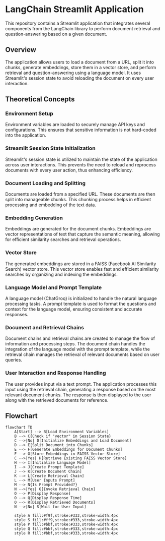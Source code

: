 # LangChain Streamlit Application

This repository contains a Streamlit application that integrates several components from the LangChain library to perform document retrieval and question-answering based on a given document.

## Overview

The application allows users to load a document from a URL, split it into chunks, generate embeddings, store them in a vector store, and perform retrieval and question-answering using a language model. It uses Streamlit's session state to avoid reloading the document on every user interaction.

## Theoretical Concepts

### Environment Setup
Environment variables are loaded to securely manage API keys and configurations. This ensures that sensitive information is not hard-coded into the application.

### Streamlit Session State Initialization
Streamlit's session state is utilized to maintain the state of the application across user interactions. This prevents the need to reload and reprocess documents with every user action, thus enhancing efficiency.

### Document Loading and Splitting
Documents are loaded from a specified URL. These documents are then split into manageable chunks. This chunking process helps in efficient processing and embedding of the text data.

### Embedding Generation
Embeddings are generated for the document chunks. Embeddings are vector representations of text that capture the semantic meaning, allowing for efficient similarity searches and retrieval operations.

### Vector Store
The generated embeddings are stored in a FAISS (Facebook AI Similarity Search) vector store. This vector store enables fast and efficient similarity searches by organizing and indexing the embeddings.

### Language Model and Prompt Template
A language model (ChatGroq) is initialized to handle the natural language processing tasks. A prompt template is used to format the questions and context for the language model, ensuring consistent and accurate responses.

### Document and Retrieval Chains
Document chains and retrieval chains are created to manage the flow of information and processing steps. The document chain handles the integration of the language model with the prompt template, while the retrieval chain manages the retrieval of relevant documents based on user queries.

### User Interaction and Response Handling
The user provides input via a text prompt. The application processes this input using the retrieval chain, generating a response based on the most relevant document chunks. The response is then displayed to the user along with the retrieved documents for reference.

## Flowchart

```mermaid
flowchart TD
    A[Start] --> B[Load Environment Variables]
    B --> C{Check if "vector" in Session State}
    C -->|No| D[Initialize Embeddings and Load Document]
    D --> E[Split Document into Chunks]
    E --> F[Generate Embeddings for Document Chunks]
    F --> G[Store Embeddings in FAISS Vector Store]
    C -->|Yes| H[Retrieve Existing FAISS Vector Store]
    H --> I[Initialize Language Model]
    I --> J[Create Prompt Template]
    J --> K[Create Document Chain]
    K --> L[Create Retrieval Chain]
    L --> M[User Inputs Prompt]
    M --> N{Is Prompt Provided?}
    N -->|Yes| O[Invoke Retrieval Chain]
    O --> P[Display Response]
    O --> Q[Display Response Time]
    O --> R[Display Retrieved Documents]
    N -->|No| S[Wait for User Input]

    style A fill:#f9f,stroke:#333,stroke-width:4px
    style S fill:#ff9,stroke:#333,stroke-width:4px
    style P fill:#bbf,stroke:#333,stroke-width:4px
    style Q fill:#bbf,stroke:#333,stroke-width:4px
    style R fill:#bbf,stroke:#333,stroke-width:4px
